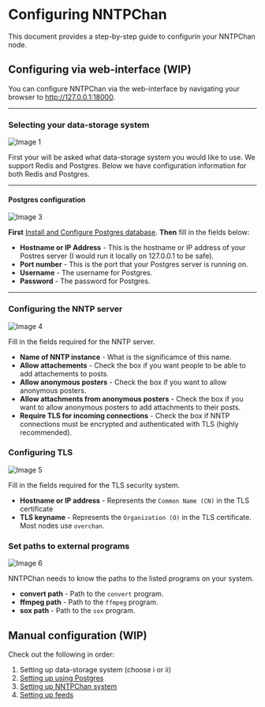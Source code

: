 Configuring NNTPChan
====================

This document provides a step-by-step guide to configurin your NNTPChan node.

## Configuring via web-interface (WIP)

You can configure NNTPChan via the web-interface by navigating your browser to http://127.0.0.1:18000.

<hr>

### Selecting your data-storage system

![Image 1](http://i.imgur.com/l9iiXxB.png)

First your will be asked what data-storage system you would like to use. We support Redis and Postgres. Below we have configuration information for both Redis and Postgres.

<hr>


#### Postgres configuration

![Image 3](http://i.imgur.com/WPXedZB.png)

**First** [Install and Configure Postgres database](database/postgres/configure-postgres.md).
**Then** fill in the fields below:

* **Hostname or IP Address** - This is the hostname or IP address of your Postres server (I would run it locally on 127.0.0.1 to be safe).
* **Port number** - This is the port that your Postgres server is running on.
* **Username** - The username for Postgres.
* **Password** - The password for Postgres.

<hr>

### Configuring the NNTP server

![Image 4](http://i.imgur.com/FXxShtu.png)

Fill in the fields required for the NNTP server.

* **Name of NNTP instance** - What is the significamce of this name.
* **Allow attachements** - Check the box if you want people to be able to add attachements to posts.
* **Allow anonymous posters** - Check the box if you want to allow anonymous posters.
* **Allow attachments from anonymous posters** - Check the box if you want to allow anonymous posters to add attachments to their posts.
* **Require TLS for incoming connections** - Check the box if NNTP connections must be encrypted and authenticated with TLS (highly recommended).

### Configuring TLS

![Image 5](http://i.imgur.com/EjkrjTT.png)

Fill in the fields required for the TLS security system.

* **Hostname or IP address** - Represents the `Common Name (CN)` in the TLS certificate
* **TLS keyname** - Represents the `Organization (O)` in the TLS certificate. Most nodes use `overchan`.

### Set paths to external programs

![Image 6](http://i.imgur.com/hBXYJDo.png)

NNTPChan needs to know the paths to the listed programs on your system.

* **convert path** - Path to the `convert` program.
* **ffmpeg path** - Path to the `ffmpeg` program.
* **sox path** - Path to the `sox` program.

## Manual configuration (WIP)

Check out the following in order:

1. Setting up data-storage system (choose i or ii)
  1. [Setting up using Postgres](database/postgres/configure-postgres.md)
2. [Setting up NNTPChan system](srnd.md)
3. [Setting up feeds](feeds.md)
